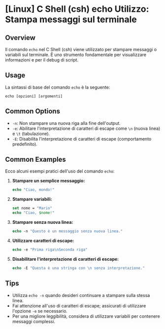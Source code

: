 # [Linux] C Shell (csh) echo Utilizzo: Stampa messaggi sul terminale

## Overview
Il comando `echo` nel C Shell (csh) viene utilizzato per stampare messaggi o variabili sul terminale. È uno strumento fondamentale per visualizzare informazioni e per il debug di script.

## Usage
La sintassi di base del comando `echo` è la seguente:

```
echo [opzioni] [argomenti]
```

## Common Options
- `-n`: Non stampare una nuova riga alla fine dell'output.
- `-e`: Abilitare l'interpretazione di caratteri di escape come `\n` (nuova linea) e `\t` (tabulazione).
- `-E`: Disabilita l'interpretazione di caratteri di escape (comportamento predefinito).

## Common Examples
Ecco alcuni esempi pratici dell'uso del comando `echo`:

1. **Stampare un semplice messaggio:**
   ```csh
   echo "Ciao, mondo!"
   ```

2. **Stampare variabili:**
   ```csh
   set nome = "Mario"
   echo "Ciao, $nome!"
   ```

3. **Stampare senza nuova linea:**
   ```csh
   echo -n "Questo è un messaggio senza nuova linea."
   ```

4. **Utilizzare caratteri di escape:**
   ```csh
   echo -e "Prima riga\nSeconda riga"
   ```

5. **Disabilitare l'interpretazione di caratteri di escape:**
   ```csh
   echo -E "Questa è una stringa con \n senza interpretazione."
   ```

## Tips
- Utilizza `echo -n` quando desideri continuare a stampare sulla stessa linea.
- Fai attenzione all'uso di caratteri di escape; assicurati di utilizzare l'opzione `-e` se necessario.
- Per una migliore leggibilità, considera di utilizzare variabili per contenere messaggi complessi.